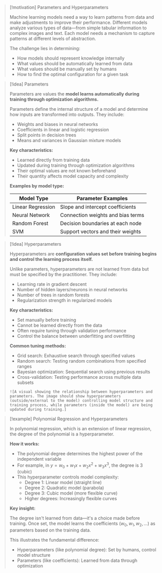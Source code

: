 > [!motivation] Parameters and Hyperparameters
> 
> Machine learning models need a way to learn patterns from data and make adjustments to improve their performance. Different models analyze various types of data—from simple tabular information to complex images and text. Each model needs a mechanism to capture patterns at different levels of abstraction.
> 
> The challenge lies in determining:
> 
> - How models should represent knowledge internally
> - What values should be automatically learned from data
> - What values should be manually set by humans
> - How to find the optimal configuration for a given task

> [!idea] Parameters
> 
> Parameters are values the **model learns automatically during training through optimization algorithms.**
> 
> Parameters define the internal structure of a model and determine how inputs are transformed into outputs. They include:
> 
> - Weights and biases in neural networks
> - Coefficients in linear and logistic regression
> - Split points in decision trees
> - Means and variances in Gaussian mixture models
> 
> **Key characteristics:**
> 
> - Learned directly from training data
> - Updated during training through optimization algorithms
> - Their optimal values are not known beforehand
> - Their quantity affects model capacity and complexity
> 
> **Examples by model type:**
> 
> |Model Type|Parameter Examples|
> |---|---|
> |Linear Regression|Slope and intercept coefficients|
> |Neural Network|Connection weights and bias terms|
> |Random Forest|Decision boundaries at each node|
> |SVM|Support vectors and their weights|

> [!idea] Hyperparameters
> 
> Hyperparameters are **configuration values set before training begins and control the learning process itself.**
> 
> Unlike parameters, hyperparameters are not learned from data but must be specified by the practitioner. They include:
> 
> - Learning rate in gradient descent
> - Number of hidden layers/neurons in neural networks
> - Number of trees in random forests
> - Regularization strength in regularized models
> 
> **Key characteristics:**
> 
> - Set manually before training
> - Cannot be learned directly from the data
> - Often require tuning through validation performance
> - Control the balance between underfitting and overfitting
> 
> **Common tuning methods:**
> 
> - Grid search: Exhaustive search through specified values
> - Random search: Testing random combinations from specified ranges
> - Bayesian optimization: Sequential search using previous results
> - Cross-validation: Testing performance across multiple data subsets
> 
> ```image_goes_here
> ![A visual showing the relationship between hyperparameters and parameters. The image should show hyperparameters (outside/external to the model) controlling model structure and training process, while parameters (inside the model) are being updated during training.]
> ```

> [!example] Polynomial Regression and Hyperparameters
> 
> In polynomial regression, which is an extension of linear regression, the degree of the polynomial is a hyperparameter.
> 
> **How it works:**
> 
> - The polynomial degree determines the highest power of the independent variable
> - For example, in $y = w_0 + w_1x + w_2x^2 + w_3x^3$, the degree is 3 (cubic)
> - This hyperparameter controls model complexity:
>     - Degree 1: Linear model (straight line)
>     - Degree 2: Quadratic model (parabola)
>     - Degree 3: Cubic model (more flexible curve)
>     - Higher degrees: Increasingly flexible curves
> 
> **Key insight:**
> 
> The degree isn't learned from data—it's a choice made before training. Once set, the model learns the coefficients ($w_0, w_1, w_2, ...$) as parameters based on the training data.
> 
> This illustrates the fundamental difference:
> 
> - Hyperparameters (like polynomial degree): Set by humans, control model structure
> - Parameters (like coefficients): Learned from data through optimization


